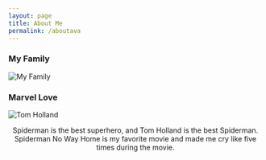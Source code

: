 ```yaml
---
layout: page
title: About Me
permalink: /aboutava
---
```



### My Family
![My Family]({{site.baseurl}}/images/fampic.jpg)

### Marvel Love
![Tom Holland](https://64.media.tumblr.com/0d2e72246984b2cb313edac5fa29f031/a69cf2336b03e32c-fd/s540x810/562d38108be5cc3b6413d1c42dd042ccc435630a.gifv)
<p align= "center"> Spiderman is the best superhero, and Tom Holland is the best Spiderman. Spiderman No Way Home is my favorite movie and made me cry like five times during the movie.</p>

